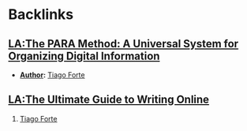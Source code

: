 
# Backlinks
## [LA:The PARA Method: A Universal System for Organizing Digital Information](<LA:The PARA Method: A Universal System for Organizing Digital Information.md>)
- **[Author](<Author.md>):** [Tiago Forte](<Tiago Forte.md>)

## [LA:The Ultimate Guide to Writing Online](<LA:The Ultimate Guide to Writing Online.md>)
1. [Tiago Forte](<Tiago Forte.md>)

